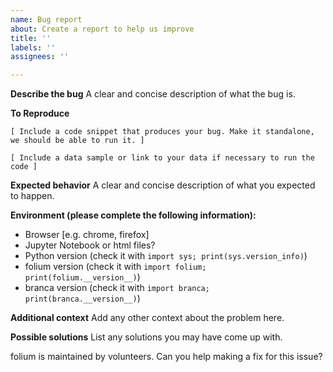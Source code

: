 ```yaml
---
name: Bug report
about: Create a report to help us improve
title: ''
labels: ''
assignees: ''

---
```


**Describe the bug**
A clear and concise description of what the bug is.

**To Reproduce**

```
[ Include a code snippet that produces your bug. Make it standalone, we should be able to run it. ]

[ Include a data sample or link to your data if necessary to run the code ]

```

**Expected behavior**
A clear and concise description of what you expected to happen.

**Environment (please complete the following information):**
 - Browser [e.g. chrome, firefox]
 - Jupyter Notebook or html files?
 - Python version (check it with `import sys; print(sys.version_info)`)
 - folium version (check it with `import folium; print(folium.__version__)`)
 - branca version (check it with `import branca; print(branca.__version__)`)

**Additional context**
Add any other context about the problem here.

**Possible solutions**
List any solutions you may have come up with.

folium is maintained by volunteers. Can you help making a fix for this issue?
